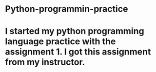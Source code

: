# Python-programmin-practice
# I started my python programming language practice with the assignment 1. I got this assignment from my instructor.

